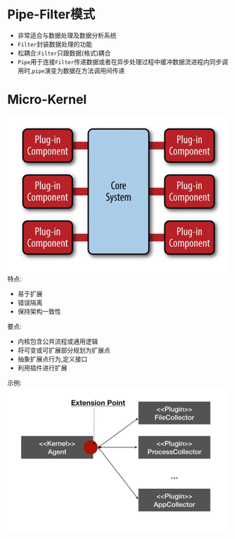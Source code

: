 # Pipe-Filter模式
- 非常适合与数据处理及数据分析系统
- `Filter`封装数据处理的功能
- 松耦合:`Filter`只跟数据(格式)耦合
- `Pipe`用于连接`Filter`传递数据或者在异步处理过程中缓冲数据流进程内同步调用时,`pipe`演变为数据在方法调用间传递 

# Micro-Kernel
![micro_kernel](images/micro_kernel.png)
特点:
- 易于扩展
- 错误隔离
- 保持架构一致性

要点:
- 内核包含公共流程或通用逻辑
- 将可变或可扩展部分规划为扩展点
- 抽象扩展点行为,定义接口
- 利用插件进行扩展

示例:
![agent](images/agent.png)